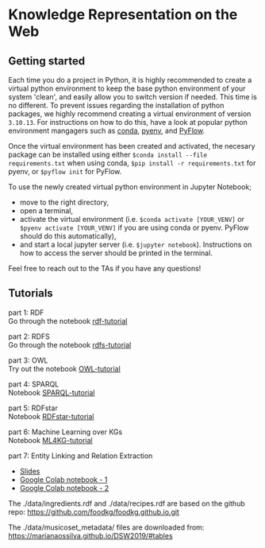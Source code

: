 # Knowledge Representation on the Web 

## Getting started
Each time you do a project in Python, it is highly recommended to create a virtual python environment to keep the base python environment of your system 'clean', and easily allow you to switch version if needed. This time is no different. To prevent issues regarding the installation of python packages, we highly recommend creating a virtual environment of version `3.10.13`. For instructions on how to do this, have a look at popular python environment mangagers such as [conda](https://uoa-eresearch.github.io/eresearch-cookbook/recipe/2014/11/20/conda/), [pyenv](https://github.com/pyenv/pyenv-virtualenv), and [PyFlow](https://github.com/David-OConnor/pyflow#installation). 

Once the virtual environment has been created and activated, the necesary package can be installed using either `$conda install --file requirements.txt` when using conda, `$pip install -r requirements.txt` for pyenv, or `$pyflow init` for PyFlow. 

To use the newly created virtual python environment in Jupyter Notebook;
- move to the right directory,
- open a terminal,
- activate the virtual environment (i.e. `$conda activate [YOUR_VENV]` or `$pyenv activate [YOUR_VENV]` if you are using conda or pyenv. PyFlow should do this automatically),
- and start a local jupyter server (i.e. `$jupyter notebook`). Instructions on how to access the server should be printed in the terminal.

Feel free to reach out to the TAs if you have any questions!

## Tutorials
part 1: RDF  
Go through the notebook [rdf-tutorial](rdf-tutorial.ipynb)

part 2: RDFS  
Go through the notebook [rdfs-tutorial](rdfs-tutorial.ipynb)

part 3: OWL  
Try out the notebook [OWL-tutorial](OWL-tutorial.ipynb)

part 4: SPARQL  
Notebook [SPARQL-tutorial](SPARQL-tutorial.ipynb)

part 5: RDFstar  
Notebook [RDFstar-tutorial](ML4KG-tutorial.md)

part 6: Machine Learning over KGs  
Notebook [ML4KG-tutorial](ML4KG-tutorial.ipynb)

part 7: Entity Linking and Relation Extraction  
- [Slides](https://docs.google.com/presentation/d/1wtjZ40dJqWiKyxgsJgApVtcjN_1567MF6RNXHL4eg-s/edit?usp=sharing)
- [Google Colab notebook - 1 ](https://colab.research.google.com/drive/1-JDcOIHeWDd0Wj21RjtcUgEyOayUjiNf?usp=sharing)
- [Google Colab notebook - 2 ](https://colab.research.google.com/drive/1VXj67yQA0xr2_FGfLdcgRsq3f99iTUHb?usp=sharing)


The ./data/ingredients.rdf and ./data/recipes.rdf are based on the github repo: https://github.com/foodkg/foodkg.github.io.git

The ./data/musicoset_metadata/ files are downloaded from: https://marianaossilva.github.io/DSW2019/#tables

